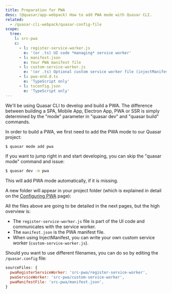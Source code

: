 ```yaml
---
title: Preparation for PWA
desc: (@quasar/app-webpack) How to add PWA mode with Quasar CLI.
related:
  - /quasar-cli-webpack/quasar-config-file
scope:
  tree:
    l: src-pwa
    c:
      - l: register-service-worker.js
        e: '(or .ts) UI code *managing* service worker'
      - l: manifest.json
        e: Your PWA manifest file
      - l: custom-service-worker.js
        e: '(or .ts) Optional custom service worker file (injectManifest mode ONLY)'
      - l: pwa-end.d.ts
        e: 'TypeScript only'
      - l: tsconfig.json
        e: 'TypeScript only'
---
```


We'll be using Quasar CLI to develop and build a PWA. The difference between building a SPA, Mobile App, Electron App, PWA or SSR is simply determined by the "mode" parameter in "quasar dev" and "quasar build" commands.

In order to build a PWA, we first need to add the PWA mode to our Quasar project:

```bash
$ quasar mode add pwa
```

If you want to jump right in and start developing, you can skip the "quasar mode" command and issue:

```bash
$ quasar dev -m pwa
```

This will add PWA mode automatically, if it is missing.

A new folder will appear in your project folder (which is explained in detail on the [Configuring PWA](/quasar-cli-webpack/developing-pwa/configuring-pwa) page):

<DocTree :def="scope.tree" />

All the files above are going to be detailed in the next pages, but the high overview is:

- The `register-service-worker.js` file is part of the UI code and communicates with the service worker.
- The `manifest.json` is the PWA manifest file.
- When using InjectManifest, you can write your own custom service worker (`custom-service-worker.js`).

Should you want to use different filenames, you can do so by editing the `/quasar.config` file:

```js /quasar.config file
sourceFiles: {
  pwaRegisterServiceWorker: 'src-pwa/register-service-worker',
  pwaServiceWorker: 'src-pwa/custom-service-worker',
  pwaManifestFile: 'src-pwa/manifest.json',
}
```
